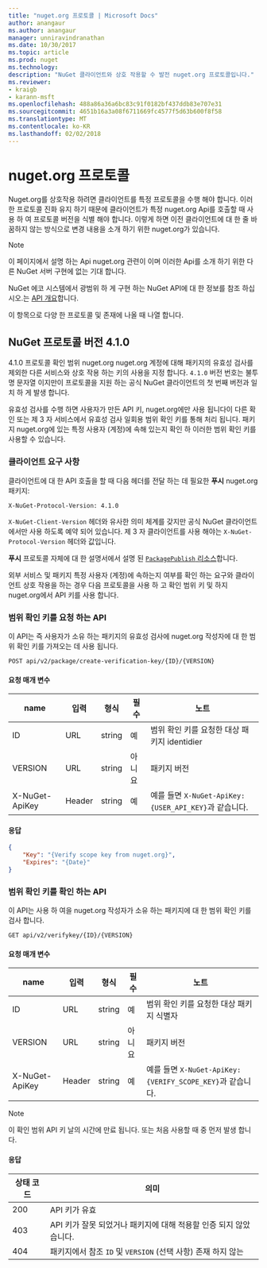 ```yaml
---
title: "nuget.org 프로토콜 | Microsoft Docs"
author: anangaur
ms.author: anangaur
manager: unniravindranathan
ms.date: 10/30/2017
ms.topic: article
ms.prod: nuget
ms.technology: 
description: "NuGet 클라이언트와 상호 작용할 수 발전 nuget.org 프로토콜입니다."
ms.reviewer:
- kraigb
- karann-msft
ms.openlocfilehash: 488a86a36a6bc83c91f0182bf437ddb83e707e31
ms.sourcegitcommit: 4651b16a3a08f6711669fc4577f5d63b600f8f58
ms.translationtype: MT
ms.contentlocale: ko-KR
ms.lasthandoff: 02/02/2018
---
```

# <a name="nugetorg-protocols"></a>nuget.org 프로토콜

Nuget.org를 상호작용 하려면 클라이언트를 특정 프로토콜을 수행 해야 합니다. 이러한 프로토콜 진화 유지 하기 때문에 클라이언트가 특정 nuget.org Api를 호출할 때 사용 하 여 프로토콜 버전을 식별 해야 합니다. 이렇게 하면 이전 클라이언트에 대 한 줄 바꿈하지 않는 방식으로 변경 내용을 소개 하기 위한 nuget.org가 있습니다.

> [!Note]
> 이 페이지에서 설명 하는 Api nuget.org 관련이 이며 이러한 Api를 소개 하기 위한 다른 NuGet 서버 구현에 없는 기대 합니다. 

NuGet 에코 시스템에서 광범위 하 게 구현 하는 NuGet API에 대 한 정보를 참조 하십시오.는 [API 개요](overview.md)합니다.

이 항목으로 다양 한 프로토콜 및 존재에 나올 때 나열 합니다.

## <a name="nuget-protocol-version-410"></a>NuGet 프로토콜 버전 4.1.0

4.1.0 프로토콜 확인 범위 nuget.org nuget.org 계정에 대해 패키지의 유효성 검사를 제외한 다른 서비스와 상호 작용 하는 키의 사용을 지정 합니다. `4.1.0` 버전 번호는 불투명 문자열 이지만이 프로토콜을 지원 하는 공식 NuGet 클라이언트의 첫 번째 버전과 일치 하 게 발생 합니다.

유효성 검사를 수행 하면 사용자가 만든 API 키, nuget.org에만 사용 됩니다이 다른 확인 또는 제 3 자 서비스에서 유효성 검사 일회용 범위 확인 키를 통해 처리 됩니다. 패키지 nuget.org에 있는 특정 사용자 (계정)에 속해 있는지 확인 하 이러한 범위 확인 키를 사용할 수 있습니다.

### <a name="client-requirement"></a>클라이언트 요구 사항

클라이언트에 대 한 API 호출을 할 때 다음 헤더를 전달 하는 데 필요한 **푸시** nuget.org 패키지:

    X-NuGet-Protocol-Version: 4.1.0

`X-NuGet-Client-Version` 헤더와 유사한 의미 체계를 갖지만 공식 NuGet 클라이언트 에서만 사용 하도록 예약 되어 있습니다. 제 3 자 클라이언트를 사용 해야는 `X-NuGet-Protocol-Version` 헤더와 값입니다.

**푸시** 프로토콜 자체에 대 한 설명서에서 설명 된 [ `PackagePublish` 리소스](package-publish-resource.md)합니다.

외부 서비스 및 패키지 특정 사용자 (계정)에 속하는지 여부를 확인 하는 요구와 클라이언트 상호 작용을 하는 경우 다음 프로토콜을 사용 하 고 확인 범위 키 및 하지 nuget.org에서 API 키를 사용 합니다.

### <a name="api-to-request-a-verify-scope-key"></a>범위 확인 키를 요청 하는 API

이 API는 즉 사용자가 소유 하는 패키지의 유효성 검사에 nuget.org 작성자에 대 한 범위 확인 키를 가져오는 데 사용 됩니다.

    POST api/v2/package/create-verification-key/{ID}/{VERSION}

#### <a name="request-parameters"></a>요청 매개 변수

name           | 입력     | 형식   | 필수 | 노트
-------------- | ------ | ------ | -------- | -----
ID             | URL    | string | 예      | 범위 확인 키를 요청한 대상 패키지 identidier
VERSION        | URL    | string | 아니요       | 패키지 버전
X-NuGet-ApiKey | Header | string | 예      | 예를 들면 `X-NuGet-ApiKey: {USER_API_KEY}`과 같습니다.

#### <a name="response"></a>응답

```json
{
    "Key": "{Verify scope key from nuget.org}",
    "Expires": "{Date}"
}
```

### <a name="api-to-verify-the-verify-scope-key"></a>범위 확인 키를 확인 하는 API

이 API는 사용 하 여을 nuget.org 작성자가 소유 하는 패키지에 대 한 범위 확인 키를 검사 합니다.

    GET api/v2/verifykey/{ID}/{VERSION}

#### <a name="request-parameters"></a>요청 매개 변수

name           | 입력     | 형식   | 필수 | 노트
-------------  | ------ | ------ | -------- | -----
ID             | URL    | string | 예      | 범위 확인 키를 요청한 대상 패키지 식별자
VERSION        | URL    | string | 아니요       | 패키지 버전
X-NuGet-ApiKey | Header | string | 예      | 예를 들면 `X-NuGet-ApiKey: {VERIFY_SCOPE_KEY}`과 같습니다.

> [!Note]
> 이 확인 범위 API 키 날의 시간에 만료 됩니다. 또는 처음 사용할 때 중 먼저 발생 합니다.

#### <a name="response"></a>응답

상태 코드 | 의미
----------- | -------
200         | API 키가 유효
403         | API 키가 잘못 되었거나 패키지에 대해 적용할 인증 되지 않았습니다.
404         | 패키지에서 참조 `ID` 및 `VERSION` (선택 사항) 존재 하지 않는
